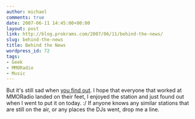 ```yaml
---
author: michael
comments: true
date: 2007-06-11 14:45:00+00:00
layout: post
link: http://blog.prokrams.com/2007/06/11/behind-the-news/
slug: behind-the-news
title: Behind the News
wordpress_id: 72
tags:
- Geek
- MMORadio
- Music
---
```


But it's still sad when [you find out](http://community.livejournal.com/bbf_webcomic). I hope that everyone that worked at MMORadio landed on their feet, I enjoyed the station and just found out when I went to put it on today. :/ If anyone knows any similar stations that are still on the air, or any places the DJs went, drop me a line.
